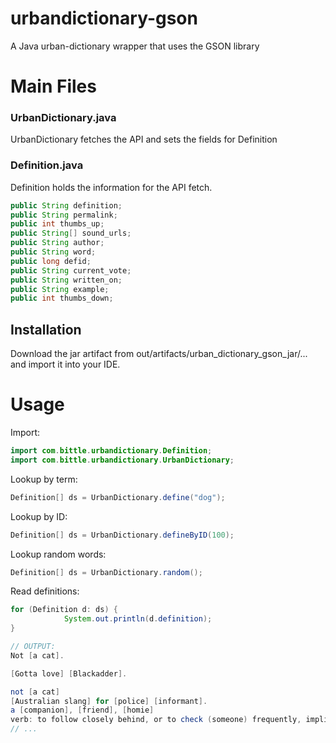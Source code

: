 # urbandictionary-gson
A Java urban-dictionary wrapper that uses the GSON library

# Main Files
### UrbanDictionary.java
UrbanDictionary fetches the API and sets the fields for Definition

### Definition.java
Definition holds the information for the API fetch.
```java
public String definition;
public String permalink;
public int thumbs_up;
public String[] sound_urls;
public String author;
public String word;
public long defid;
public String current_vote;
public String written_on;
public String example;
public int thumbs_down;
```

## Installation
Download the jar artifact from out/artifacts/urban_dictionary_gson_jar/... and import it into your IDE.

# Usage

Import:
```java
import com.bittle.urbandictionary.Definition;
import com.bittle.urbandictionary.UrbanDictionary;
```

Lookup by term:
```java
Definition[] ds = UrbanDictionary.define("dog");
```

Lookup by ID:
```java
Definition[] ds = UrbanDictionary.defineByID(100);
```

Lookup random words:
```java
Definition[] ds = UrbanDictionary.random();
```

Read definitions:
```java
for (Definition d: ds) {
            System.out.println(d.definition);
}

// OUTPUT:
Not [a cat].

[Gotta love] [Blackadder].

not [a cat]
[Australian slang] for [police] [informant].
a [companion], [friend], [homie]
verb: to follow closely behind, or to check (someone) frequently, implies that the action causes some annoyance or [interference] (from the fact that a pet dog will often follow closely at its [master's] [heels]).
// ...
```
